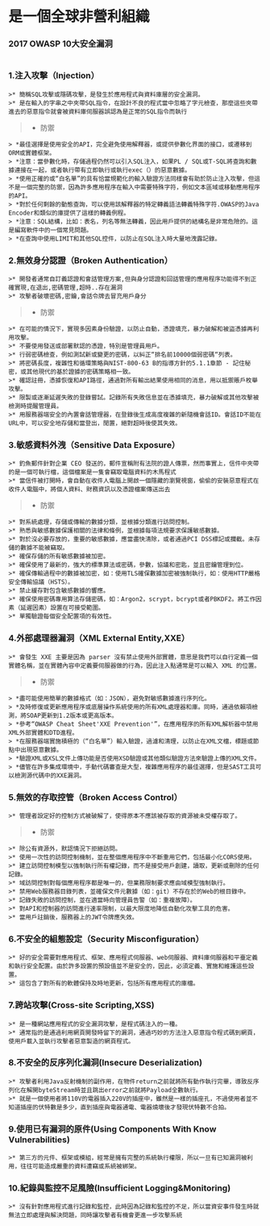 # 是一個全球非營利組織

### 2017 OWASP 10大安全漏洞
```
```
### 1.注入攻擊（Injection）
```
>* 簡稱SQL攻擊或隱碼攻擊，是發生於應用程式與資料庫層的安全漏洞。
>* 是在輸入的字串之中夾帶SQL指令，在設計不良的程式當中忽略了字元檢查，那麼這些夾帶進去的惡意指令就會被資料庫伺服器誤認為是正常的SQL指令而執行
```

>* 防禦

```
> *最佳選擇是使用安全的API，完全避免使用解釋器，或提供參數化界面的接口，或遷移到ORM或實體框架。
> *注意：當參數化時，存儲過程仍然可以引入SQL注入，如果PL / SQL或T-SQL將查詢和數據連接在一起，或者執行帶有立即執行或執行exec（）的惡意數據。
> *使用正確的或“白名單”的具有恰當規範化的輸入驗證方法同樣會有助於防止注入攻擊，但這不是一個完整的防禦，因為許多應用程序在輸入中需要特殊字符，例如文本區域或移動應用程序的API。
> *對於任何剩餘的動態查詢，可以使用該解釋器的特定轉義語法轉義特殊字符.OWASP的Java Encoder和類似的庫提供了這樣的轉義例程。
> *注意：SQL結構，比如：表名，列名等無法轉義，因此用戶提供的結構名是非常危險的。這是編寫軟件中的一個常見問題。
> *在查詢中使用LIMIT和其他SQL控件，以防止在SQL注入時大量地洩露記錄。
```
### 2.無效身分認證（Broken Authentication）
```
>* 開發者通常自訂義認證和會話管理方案,但與身分認證和回話管理的應用程序功能得不到正確實現,在退出,密碼管理,超時..存在漏洞
>* 攻擊者破壞密碼,密鑰,會話令牌去冒充用戶身分
```
>* 防禦

```
>* 在可能的情況下，實現多因素身份驗證，以防止自動，憑證填充，暴力破解和被盜憑據再利用攻擊。
>* 不要使用發送或部署默認的憑證，特別是管理員用戶。
>* 行弱密碼檢查，例如測試新或變更的密碼，以糾正“排名前10000個弱密碼“列表。
>* 將密碼長度，複雜性和循環策略與NIST-800-63 B的指導方針的5.1.1章節 - 記住秘密，或其他現代的基於證據的密碼策略相一致。
>* 確認註冊，憑據恢復和API路徑，通過對所有輸出結果使用相同的消息，用以抵禦賬戶枚舉攻擊。
>* 限製或逐漸延遲失敗的登錄嘗試。記錄所有失敗信息並在憑據填充，暴力破解或其他攻擊被檢測時提醒管理員。
>* 用服務器端安全的內置會話管理器，在登錄後生成高度複雜的新隨機會話ID。會話ID不能在URL中，可以安全地存儲和當登出，閒置，絕對超時後使其失效。
```

### 3.敏感資料外洩（Sensitive Data Exposure）
```
>* 釣魚郵件針對企業 CEO 發送的，郵件宣稱附有法院的證人傳票，然而事實上，信件中夾帶的是一個可執行檔，這個檔案是一隻會竊取電腦資料的木馬程式
>* 當信件被打開時，會自動在收件人電腦上開啟一個隱藏的瀏覽視窗，偷偷的安裝惡意程式在收件人電腦中，將個人資料、財務資訊以及憑證檔案傳送出去
```

>* 防禦

```
>* 對系統處理，存儲或傳輸的數據分類，並根據分類進行訪問控制。
>* 熟悉與敏感數據保護相關的法律和條例，並根據每項法規要求保護敏感數據。
>* 對於沒必要存放的，重要的敏感數據，應當盡快清除，或者通過PCI DSS標記或攔截。未存儲的數據不能被竊取。
>* 確保存儲的所有敏感數據被加密。
>* 確保使用了最新的，強大的標準算法或密碼，參數，協議和密匙，並且密鑰管理到位。
>* 確保傳輸過程中的數據被加密，如：使用TLS確保數據加密被強制執行，如：使用HTTP嚴格安全傳輸協議（HSTS）。
>* 禁止緩存對包含敏感數據的響應。
>* 確保使用密碼專用算法存儲密碼，如：Argon2，scrypt，bcrypt或者PBKDF2。將工作因素（延遲因素）設置在可接受範圍。
>* 單獨驗證每個安全配置項的有效性。
```
### 4.外部處理器漏洞（XML External Entity,XXE）
```
>* 會發生 XXE 主要是因為 parser 沒有禁止使用外部實體，意思是我們可以自行定義一個實體名稱，並在實體內容中定義要伺服器做的行為，因此注入點通常是可以輸入 XML 的位置。
```

>* 防禦

```
> *盡可能使用簡單的數據格式（如：JSON），避免對敏感數據進行序列化。
> *及時修復或更新應用程序或底層操作系統使用的所有XML處理器和庫。同時，通過依賴項檢測，將SOAP更新到1.2版本或更高版本。
> *參考“OWASP Cheat Sheet'XXE Prevention'”，在應用程序的所有XML解析器中禁用XML外部實體和DTD進程。
> *在服務器端實施積極的（“白名單”）輸入驗證，過濾和清理，以防止在XML文檔，標題或節點中出現惡意數據。
> *驗證XML或XSL文件上傳功能是否使用XSD驗證或其他類似驗證方法來驗證上傳的XML文件。
> *儘管在許多集成環境中，手動代碼審查是大型，複雜應用程序的最佳選擇，但是SAST工具可以檢測源代碼中的XXE漏洞。

```

### 5.無效的存取控管（Broken Access Control）
```
>* 管理者設定好的控制方式被破解了，使得原本不應該被存取的資源被未受權存取了。
```
>* 防禦

```
>* 除公有資源外，默認情況下拒絕訪問。
>* 使用一次性的訪問控制機制，並在整個應用程序中不斷重用它們，包括最小化CORS使用。
>* 建立訪問控制模型以強制執行所有權記錄，而不是接受用戶創建，讀取，更新或刪除的任何記錄。
>* 域訪問控制對每個應用程序都是唯一的，但業務限制要求應由域模型強制執行。
>* 禁用Web服務器目錄列表，並確保文件元數據（如：git）不存在於的Web的根目錄中。
>* 記錄失敗的訪問控制，並在適當時向管理員告警（如：重複故障）。
>* 對API和控制器的訪問進行速率限制，以最大限度地降低自動化攻擊工具的危害。
>* 當用戶註銷後，服務器上的JWT令牌應失效。
```

### 6.不安全的組態設定（Security Misconfiguration）
```
>* 好的安全需要對應用程式、框架、應用程式伺服器、web伺服器、資料庫伺服器和平臺定義和執行安全配置。由於許多設置的預設值並不是安全的，因此，必須定義、實施和維護這些設置。
>* 這包含了對所有的軟體保持及時地更新，包括所有應用程式的庫檔。
```
### 7.跨站攻擊(Cross-site Scripting,XSS)
```
>* 是一種網站應用程式的安全漏洞攻擊，是程式碼注入的一種。
>* 通常指的是通過利用網頁開發時留下的漏洞，通過巧妙的方法注入惡意指令程式碼到網頁，使用戶載入並執行攻擊者惡意製造的網頁程式。
```
### 8.不安全的反序列化漏洞(Insecure Deserialization)
```
>* 攻擊者利用Java反射機制的副作用，在物件return之前就將所有動作執行完畢，導致反序列化在解開byteStream時並且跳出error之前就將Payload全數執行。
>* 就是一個使用者將110V的電器插入220V的插座中，雖然是一樣的插座孔，不過使用者並不知道插座的伏特數是多少，直到插座與電器通電、電器燒壞後才發現伏特數不合拍。
```
### 9.使用已有漏洞的原件(Using Components With Know Vulnerabilities)
```
>* 第三方的元件、框架或模組，經常是擁有完整的系統執行權限，所以一旦有已知漏洞被利用，往往可能造成嚴重的資料遭竊或系統被綁架。
```
### 10.紀錄與監控不足風險(Insufficient Logging&Monitoring)
```
>* 沒有針對應用程式進行記錄和監控，此時因為記錄和監控的不足，所以當資安事件發生時就無法立即處理與解決問題，同時讓攻擊者有機會更進一步攻擊系統
```

